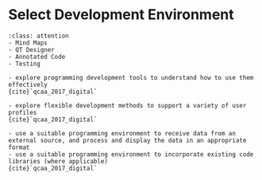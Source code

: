 # Select Development Environment

```{admonition} Tools used:
:class: attention 
- Mind Maps
- QT Designer
- Annotated Code
- Testing
```

```{admonition} Unit 1 subject matter covered:
- explore programming development tools to understand how to use them effectively
{cite}`qcaa_2017_digital`
```

```{admonition} Unit 3 subject matter covered:
- explore flexible development methods to support a variety of user profiles
{cite}`qcaa_2017_digital`
```

```{admonition} Unit 4 subject matter covered:
- use a suitable programming environment to receive data from an external source, and process and display the data in an appropriate format
- use a suitable programming environment to incorporate existing code libraries (where applicable)
{cite}`qcaa_2017_digital`
```